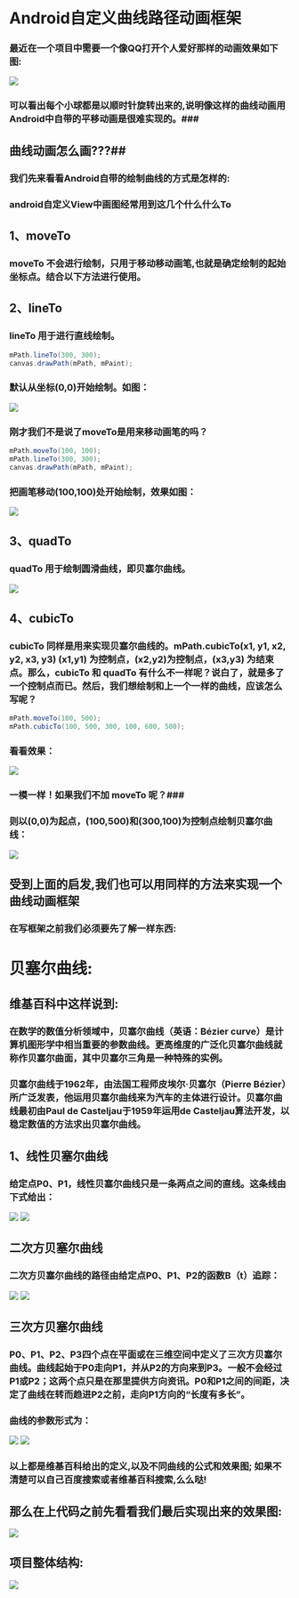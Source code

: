 # Android自定义曲线路径动画框架 #
### 最近在一个项目中需要一个像QQ打开个人爱好那样的动画效果如下图: ###
![](http://i.imgur.com/kgaMBas.gif)
### 可以看出每个小球都是以顺时针旋转出来的,说明像这样的曲线动画用Android中自带的平移动画是很难实现的。###
## 曲线动画怎么画???##
### 我们先来看看Android自带的绘制曲线的方式是怎样的: ###
### android自定义View中画图经常用到这几个什么什么To ###
## 1、moveTo ##
### moveTo 不会进行绘制，只用于移动移动画笔,也就是确定绘制的起始坐标点。结合以下方法进行使用。 ###
## 2、lineTo ##
### lineTo 用于进行直线绘制。 ###
```java
mPath.lineTo(300, 300);
canvas.drawPath(mPath, mPaint);
```
### 默认从坐标(0,0)开始绘制。如图： ###
![](http://i.imgur.com/gvmkxPt.png)
### 刚才我们不是说了moveTo是用来移动画笔的吗？ ###
```java
mPath.moveTo(100, 100);
mPath.lineTo(300, 300);
canvas.drawPath(mPath, mPaint);
```
### 把画笔移动(100,100)处开始绘制，效果如图： ###
![](http://i.imgur.com/lMHaFvD.png)
## 3、quadTo ##
### quadTo 用于绘制圆滑曲线，即贝塞尔曲线。 ###
![](http://i.imgur.com/r0ydKkx.png)
## 4、cubicTo ##
### cubicTo 同样是用来实现贝塞尔曲线的。mPath.cubicTo(x1, y1, x2, y2, x3, y3) (x1,y1) 为控制点，(x2,y2)为控制点，(x3,y3) 为结束点。那么，cubicTo 和 quadTo 有什么不一样呢？说白了，就是多了一个控制点而已。然后，我们想绘制和上一个一样的曲线，应该怎么写呢？ ###
```java
mPath.moveTo(100, 500);
mPath.cubicTo(100, 500, 300, 100, 600, 500);
```
### 看看效果： ###
![](http://i.imgur.com/bWTPsoZ.png)
### 一模一样！如果我们不加 moveTo 呢？###
### 则以(0,0)为起点，(100,500)和(300,100)为控制点绘制贝塞尔曲线： ###
![](http://i.imgur.com/azH7dUT.png)

## 受到上面的启发,我们也可以用同样的方法来实现一个曲线动画框架 ##
### 在写框架之前我们必须要先了解一样东西: ###
# 贝塞尔曲线: #
## 维基百科中这样说到: ##
### 在数学的数值分析领域中，贝塞尔曲线（英语：Bézier curve）是计算机图形学中相当重要的参数曲线。更高维度的广泛化贝塞尔曲线就称作贝塞尔曲面，其中贝塞尔三角是一种特殊的实例。 ###
### 贝塞尔曲线于1962年，由法国工程师皮埃尔·贝塞尔（Pierre Bézier）所广泛发表，他运用贝塞尔曲线来为汽车的主体进行设计。贝塞尔曲线最初由Paul de Casteljau于1959年运用de Casteljau算法开发，以稳定数值的方法求出贝塞尔曲线。 ###
## 1、线性贝塞尔曲线  ##
### 给定点P0、P1，线性贝塞尔曲线只是一条两点之间的直线。这条线由下式给出： ###
![](http://i.imgur.com/ECCWBQh.png)
![](http://i.imgur.com/pAQEgZ5.gif)
## 二次方贝塞尔曲线 ##
### 二次方贝塞尔曲线的路径由给定点P0、P1、P2的函数B（t）追踪： ###
![](http://i.imgur.com/00tb9DR.png)
![](http://i.imgur.com/2oaybnq.gif)

## 三次方贝塞尔曲线 ##
### P0、P1、P2、P3四个点在平面或在三维空间中定义了三次方贝塞尔曲线。曲线起始于P0走向P1，并从P2的方向来到P3。一般不会经过P1或P2；这两个点只是在那里提供方向资讯。P0和P1之间的间距，决定了曲线在转而趋进P2之前，走向P1方向的“长度有多长”。 ###
### 曲线的参数形式为： ###
![](http://i.imgur.com/iQb6U1P.png)
![](http://i.imgur.com/7QZZeFY.gif)
### 以上都是维基百科给出的定义,以及不同曲线的公式和效果图; 如果不清楚可以自己百度搜索或者维基百科搜索,么么哒! ###

## 那么在上代码之前先看看我们最后实现出来的效果图: ##
![](http://i.imgur.com/k4Dtv6C.gif)
## 项目整体结构: ##
![](http://i.imgur.com/YgRFcbR.png)

